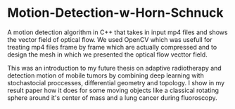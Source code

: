 # Motion-Detection-w-Horn-Schnuck
A motion detection algorithm in C++ that takes in input mp4 files and shows the vector field of optical flow. We used OpenCV which was usefull for treating mp4 files frame by frame which are actually compressed and to design the mesh in which we presented the optical flow vecttor field.

This was an introduction to my future thesis on adaptive radiotherapy and detection motion of mobile tumors by combining deep learning with stochastocial proccesses, differential geometry and topology. I show in my result paper how it does for some moving objects like a classical rotating sphere around it's center of mass and a lung cancer during fluoroscopy.
